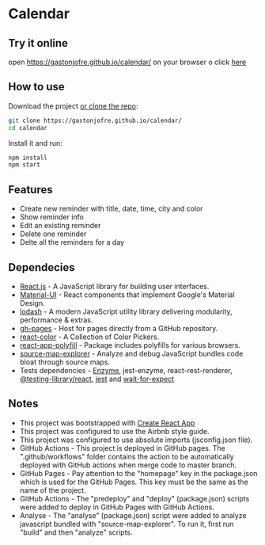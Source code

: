 # Calendar

## Try it online

open https://gastonjofre.github.io/calendar/ on your browser o click [here](https://gastonjofre.github.io/calendar/)

## How to use

Download the project [or clone the repo](https://gastonjofre.github.io/calendar/):

```sh
git clone https://gastonjofre.github.io/calendar/
cd calendar
```

Install it and run:

```sh
npm install
npm start
```

## Features
- Create new reminder with title, date, time, city and color
- Show reminder info
- Edit an existing reminder
- Delete one reminder
- Delte all the reminders for a day

## Dependecies
- [React.js](https://reactjs.org/) - A JavaScript library for building user interfaces.
- [Material-UI](https://material-ui.com/) - React components that implement Google's Material Design.
- [lodash](https://lodash.com/) - A modern JavaScript utility library delivering modularity, performance & extras.
- [gh-pages](https://pages.github.com/) - Host for pages directly from a GitHub repository.
- [react-color](https://casesandberg.github.io/react-color/) - A Collection of Color Pickers.
- [react-app-polyfill](https://github.com/facebook/create-react-app/blob/master/packages/react-app-polyfill/README.md) - Package includes polyfills for various browsers. 
- [source-map-explorer](https://www.npmjs.com/package/source-map-explorer) - Analyze and debug JavaScript bundles code bloat through source maps.
- Tests dependencies - [Enzyme](https://enzymejs.github.io/enzyme/), jest-enzyme, react-rest-renderer, [@testing-library/react](https://testing-library.com/docs/react-testing-library/intro), [jest](https://jestjs.io/) and [wait-for-expect](https://www.npmjs.com/package/wait-for-expect)

## Notes
- This project was bootstrapped with [Create React App](https://create-react-app.dev/)
- This project was configured to use the Airbnb style guide.
- This project was configured to use absolute imports (jsconfig.json file).
- GitHub Actions - This project is deployed in GitHub pages. The ".github/workflows" folder contains the action to be automatically deployed with GitHub actions when merge code to master branch.
- GitHub Pages - Pay attention to the "homepage" key in the package.json which is used for the GitHub Pages. This key must be the same as the name of the project.
- GitHub Actions - The "predeploy" and "deploy" (package.json) scripts were added to deploy in GitHub Pages with GitHub Actions.
- Analyse - The "analyse" (package.json) script were added to analyze javascript bundled with "source-map-explorer". To run it, first run "build" and then "analyze" scripts.

